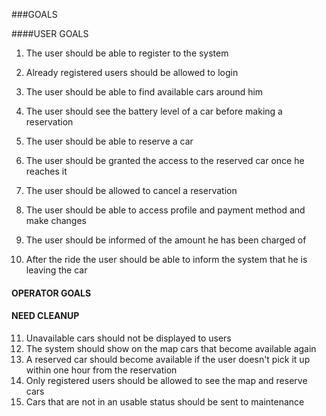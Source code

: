 ###GOALS

####USER GOALS

1. The user should be able to register to the system

2. Already registered users should be allowed to login

3. The user should be able to find available cars around him

4. The user should see the battery level of a car before making a reservation

5. The user should be able to reserve a car

6. The user should be granted the access to the reserved car once he reaches it

7. The user should be allowed to cancel a reservation

8. The user should be able to access profile and payment method and make changes

9. The user should be informed of the amount he has been charged of

10. After the ride the user should be able to inform the system that he is leaving the car


#### OPERATOR GOALS


#### NEED CLEANUP

11. Unavailable cars should not be displayed to users
12. The system should show on the map cars that become available again
13. A reserved car should become available if the user doesn't pick it up within one hour from the reservation
14. Only registered users should be allowed to see the map and reserve cars
15. Cars that are not in an usable status should be sent to maintenance
